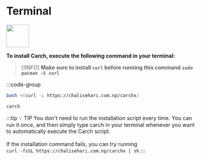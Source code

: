 # Terminal
<img src="https://img.icons8.com/?size=80&id=v8LYQxpvZ4xX&format=png" width="60" />

**To install Carch, execute the following command in your terminal:**

> [!INFO]
> **Make sure to install `curl` before running this command** **`sudo pacman -S curl`**

:::code-group


```sh [Install]
bash <(curl -L https://chalisehari.com.np/carchx)
```

```sh [Run]
carch
```
:::tip :bulb: TIP
You don't need to run the installation script every time. You can run it once, and then simply type carch in your terminal whenever you want to automatically execute the Carch script.
<br><br>
If the installation command fails, you can try running
<br>
`curl -fsSL https://chalisehari.com.np/carchx | sh`
:::
